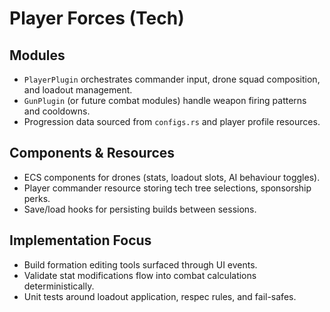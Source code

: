 # Player Forces (Tech)

## Modules
- `PlayerPlugin` orchestrates commander input, drone squad composition, and loadout management.
- `GunPlugin` (or future combat modules) handle weapon firing patterns and cooldowns.
- Progression data sourced from `configs.rs` and player profile resources.

## Components & Resources
- ECS components for drones (stats, loadout slots, AI behaviour toggles).
- Player commander resource storing tech tree selections, sponsorship perks.
- Save/load hooks for persisting builds between sessions.

## Implementation Focus
- Build formation editing tools surfaced through UI events.
- Validate stat modifications flow into combat calculations deterministically.
- Unit tests around loadout application, respec rules, and fail-safes.
